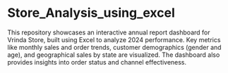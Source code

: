 # Store_Analysis_using_excel
This repository showcases an interactive annual report dashboard for Vrinda Store, built using Excel to analyze 2024 performance. Key metrics like monthly sales and order trends, customer demographics (gender and age), and geographical sales by state are visualized. The dashboard also provides insights into order status and channel effectiveness. 
